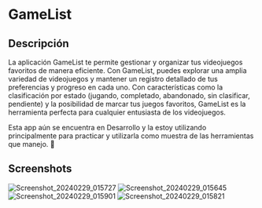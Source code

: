 # GameList

## Descripción
La aplicación GameList te permite gestionar y organizar tus videojuegos favoritos de manera eficiente. Con GameList, puedes explorar una amplia variedad de videojuegos y mantener un registro detallado de tus preferencias y progreso en cada uno. Con características como la clasificación por estado (jugando, completado, abandonado, sin clasificar, pendiente) y la posibilidad de marcar tus juegos favoritos, GameList es la herramienta perfecta para cualquier entusiasta de los videojuegos.

Esta app aún se encuentra en Desarrollo y la estoy utilizando principalmente para practicar y utilizarla como muestra de las herramientas que manejo. 🚧

## Screenshots

![Screenshot_20240229_015727](https://github.com/cvalera18/GameList/assets/57680708/eca2965d-6f78-4d4f-acfd-4b1e984b25c5)        ![Screenshot_20240229_015645](https://github.com/cvalera18/GameList/assets/57680708/88dd1dbe-ca03-4577-963d-91b352f13548)
  ![Screenshot_20240229_015901](https://github.com/cvalera18/GameList/assets/57680708/0c19d658-a454-4e29-a663-99a5225e0d11)
  ![Screenshot_20240229_015821](https://github.com/cvalera18/GameList/assets/57680708/e7899a16-f1f5-4314-928a-6d0cabf433d2)

